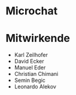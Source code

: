 
Microchat
=========



# Mitwirkende
* Karl Zeilhofer
* David Ecker
* Manuel Eder
* Christian Chimani
* Semin Begic
* Leonardo Alekov
